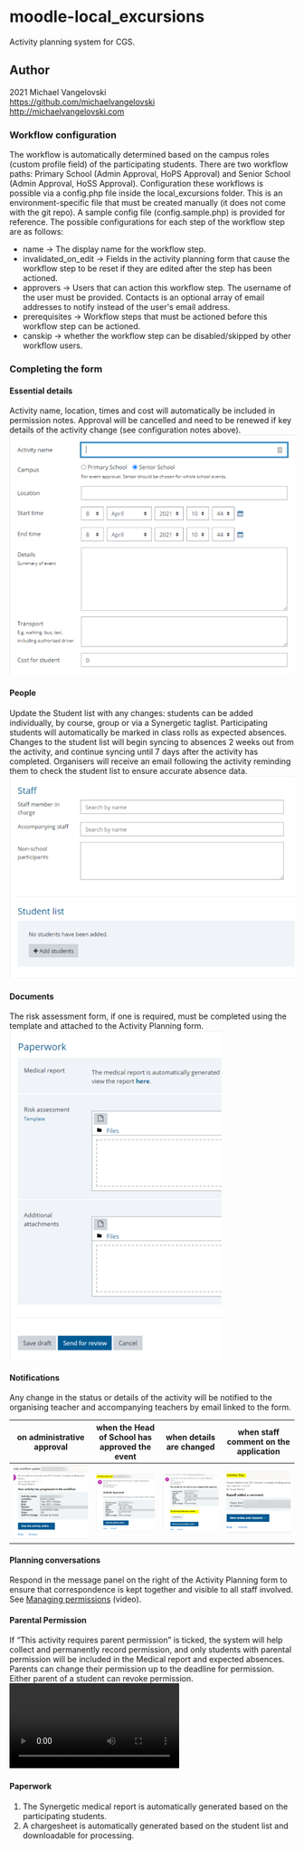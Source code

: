 # moodle-local_excursions

Activity planning system for CGS.

Author
--------
2021 Michael Vangelovski<br/>
<https://github.com/michaelvangelovski><br/>
<http://michaelvangelovski.com><br/>

### Workflow configuration
The workflow is automatically determined based on the campus roles (custom profile field) of the participating students. There are two workflow paths: Primary School (Admin Approval, HoPS Approval) and Senior School (Admin Approval, HoSS Approval). Configuration these workflows is possible via a config.php file inside the local_excursions folder. This is an environment-specific file that must be created manually (it does not come with the git repo). A sample config file (config.sample.php) is provided for reference. The possible configurations for each step of the workflow step are as follows:
 - name → The display name for the workflow step.
 - invalidated_on_edit → Fields in the activity planning form that cause the workflow step to be reset if they are edited after the step has been actioned.
 - approvers → Users that can action this workflow step. The username of the user must be provided. Contacts is an optional array of email addresses to notify instead of the user's email address.
 - prerequisites → Workflow steps that must be actioned before this workflow step can be actioned.
 - canskip → whether the workflow step can be disabled/skipped by other workflow users.

### Completing the form

#### Essential details
Activity name, location, times and cost will automatically be included in permission notes. Approval will be cancelled and need to be renewed if key details of the activity change (see configuration notes above).
![](/screenshots/local_excursions_general_details.png?raw=true)

#### People
Update the Student list with any changes: students can be added individually, by course, group or via a Synergetic taglist. Participating students will automatically be marked in class rolls as expected absences. Changes to the student list will begin syncing to absences 2 weeks out from the activity, and continue syncing until 7 days after the activity has completed. Organisers will receive an email following the activity reminding them to check the student list to ensure accurate absence data.
![](/screenshots/local_excursions_people.png?raw=true)

#### Documents
The risk assessment form, if one is required, must be completed using the template and attached to the Activity Planning form.
![](/screenshots/local_excursions_documents.png?raw=true)

#### Notifications
Any change in the status or details of the activity will be notified to the organising teacher and accompanying teachers by email linked to the form.

on administrative approval | when the Head of School has approved the event | when details are changed | when staff comment on the application
--- | --- | --- | ---
![](/screenshots/local_excursions_notifications_adminapp.png?raw=true) | ![](/screenshots/local_excursions_notifications_headapp.png?raw=true) | ![](/screenshots/local_excursions_notifications_changes.png?raw=true) | ![](/screenshots/local_excursions_notifications_comment.png?raw=true)
			
#### Planning conversations
Respond in the message panel on the right of the Activity Planning form to ensure that correspondence is kept together and visible to all staff involved.
See [Managing permissions](https://screencast-o-matic.com/watch/crfihZVnjFJ) (video).

#### Parental Permission
If “This activity requires parent permission” is ticked, the system will help collect and permanently record permission, and only students with parental permission will be included in the Medical report and expected absences. Parents can change their permission up to the deadline for permission. Either parent of a student can revoke permission.
![](https://github.com/cgs-ets/testtesttest/blob/main/screenshots/local_excursions_permissions.mp4?raw=true)

#### Paperwork
1. The Synergetic medical report is automatically generated based on the participating students. 
2. A chargesheet is automatically generated based on the student list and downloadable for processing.
